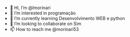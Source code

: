 - 👋 Hi, I’m @lmorinari
- 👀 I’m interested in programação  
- 🌱 I’m currently learning Desenvolvimento WEB e python
- 💞️ I’m looking to collaborate on Sim
- 📫 How to reach me @morinari53

<!---
lmorinari/lmorinari is a ✨ special ✨ repository because its `README.md` (this file) appears on your GitHub profile.
You can click the Preview link to take a look at your changes.
--->
